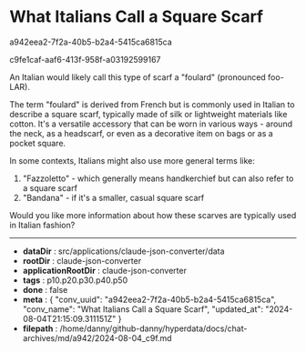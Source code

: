 # What Italians Call a Square Scarf

a942eea2-7f2a-40b5-b2a4-5415ca6815ca

c9fe1caf-aaf6-413f-958f-a03192599167

 An Italian would likely call this type of scarf a "foulard" (pronounced foo-LAR). 

The term "foulard" is derived from French but is commonly used in Italian to describe a square scarf, typically made of silk or lightweight materials like cotton. It's a versatile accessory that can be worn in various ways - around the neck, as a headscarf, or even as a decorative item on bags or as a pocket square.

In some contexts, Italians might also use more general terms like:

1. "Fazzoletto" - which generally means handkerchief but can also refer to a square scarf
2. "Bandana" - if it's a smaller, casual square scarf

Would you like more information about how these scarves are typically used in Italian fashion?

---

* **dataDir** : src/applications/claude-json-converter/data
* **rootDir** : claude-json-converter
* **applicationRootDir** : claude-json-converter
* **tags** : p10.p20.p30.p40.p50
* **done** : false
* **meta** : {
  "conv_uuid": "a942eea2-7f2a-40b5-b2a4-5415ca6815ca",
  "conv_name": "What Italians Call a Square Scarf",
  "updated_at": "2024-08-04T21:15:09.311151Z"
}
* **filepath** : /home/danny/github-danny/hyperdata/docs/chat-archives/md/a942/2024-08-04_c9f.md